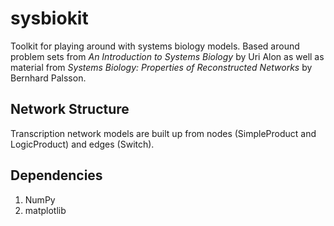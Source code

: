 sysbiokit
=========

Toolkit for playing around with systems biology models.  Based around problem sets from *An Introduction to Systems Biology* by Uri Alon as well as material from *Systems Biology: Properties of Reconstructed Networks* by Bernhard Palsson.


Network Structure
-----------------

Transcription network models are built up from nodes (SimpleProduct and LogicProduct) and edges (Switch).


Dependencies
------------

1. NumPy
2. matplotlib
